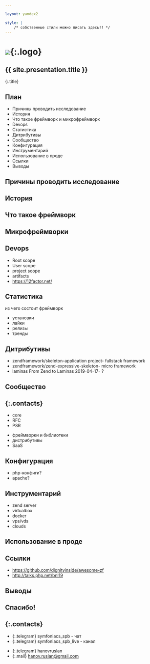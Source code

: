```yaml
---

layout: yandex2

style: |
    /* собственные стили можно писать здесь!! */
---
```


# ![](pictures/symfoniacs-spb-logo-version-0.svg){:.logo}

## {{ site.presentation.title }}
{:.title}

## План ##

- Причины проводить исследование
- История
- Что такое фреймворк и микрофреймворк
- Devops
- Статистика
- Дитрибутивы
- Сообщество
- Конфигурация
- Инструментарий
- Использование в проде
- Ссылки
- Выводы

## Причины проводить исследование ##

## История ##

## Что такое фреймворк ##

## Микрофреймворки ##

## Devops ##

- Root scope
- User scope
- project scope
- artifacts
- https://12factor.net/

## Статистика ##

из чего состоит фреймворк

- установки
- лайки
- релизы
- тренды

## Дитрибутивы ##

* zendframework/skeleton-application project- fullstack framework
* zendframework/zend-expressive-skeleton- micro framework
* laminas From Zend to Laminas 2019-04-17- ?

## Сообщество ##
{:.contacts}
-------
<!-- left -->

- core
- RFC
- PSR

<!-- right -->

- фреймворки и библиотеки
- дистрибутивы
- SaaS

## Конфигурация ##

- php-конфиги?
- apache?

## Инструментарий ##

- zend server
- virtualbox
- docker
- vps/vds 
- clouds

## Использование в проде ##

## Ссылки

* https://github.com/dignityinside/awesome-zf
* http://talks.php.net/bnl19

## Выводы ##

## Спасибо!
{:.contacts}
-------
<!-- left -->

- {:.telegram} symfoniacs_spb - чат
- {:.telegram} symfoniacs_spb_live - канал

<!-- right -->

- {:.telegram} hanovruslan
- {:.mail} hanov.ruslan@gmail.com
